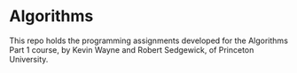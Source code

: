 Algorithms
==========

This repo holds the programming assignments developed for the Algorithms
Part 1 course, by Kevin Wayne and Robert Sedgewick, of Princeton University.
